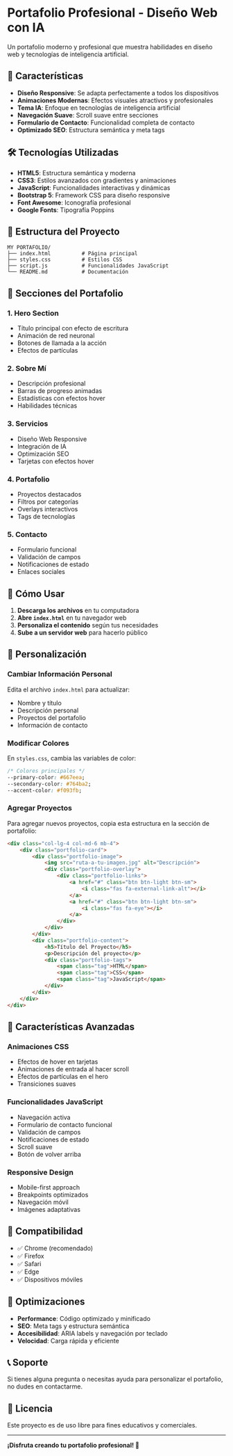 # Portafolio Profesional - Diseño Web con IA

Un portafolio moderno y profesional que muestra habilidades en diseño web y tecnologías de inteligencia artificial.

## 🚀 Características

- **Diseño Responsive**: Se adapta perfectamente a todos los dispositivos
- **Animaciones Modernas**: Efectos visuales atractivos y profesionales
- **Tema IA**: Enfoque en tecnologías de inteligencia artificial
- **Navegación Suave**: Scroll suave entre secciones
- **Formulario de Contacto**: Funcionalidad completa de contacto
- **Optimizado SEO**: Estructura semántica y meta tags

## 🛠️ Tecnologías Utilizadas

- **HTML5**: Estructura semántica y moderna
- **CSS3**: Estilos avanzados con gradientes y animaciones
- **JavaScript**: Funcionalidades interactivas y dinámicas
- **Bootstrap 5**: Framework CSS para diseño responsive
- **Font Awesome**: Iconografía profesional
- **Google Fonts**: Tipografía Poppins

## 📁 Estructura del Proyecto

```
MY PORTAFOLIO/
├── index.html          # Página principal
├── styles.css          # Estilos CSS
├── script.js           # Funcionalidades JavaScript
└── README.md           # Documentación
```

## 🎨 Secciones del Portafolio

### 1. **Hero Section**
- Título principal con efecto de escritura
- Animación de red neuronal
- Botones de llamada a la acción
- Efectos de partículas

### 2. **Sobre Mí**
- Descripción profesional
- Barras de progreso animadas
- Estadísticas con efectos hover
- Habilidades técnicas

### 3. **Servicios**
- Diseño Web Responsive
- Integración de IA
- Optimización SEO
- Tarjetas con efectos hover

### 4. **Portafolio**
- Proyectos destacados
- Filtros por categorías
- Overlays interactivos
- Tags de tecnologías

### 5. **Contacto**
- Formulario funcional
- Validación de campos
- Notificaciones de estado
- Enlaces sociales

## 🚀 Cómo Usar

1. **Descarga los archivos** en tu computadora
2. **Abre `index.html`** en tu navegador web
3. **Personaliza el contenido** según tus necesidades
4. **Sube a un servidor web** para hacerlo público

## 🎯 Personalización

### Cambiar Información Personal
Edita el archivo `index.html` para actualizar:
- Nombre y título
- Descripción personal
- Proyectos del portafolio
- Información de contacto

### Modificar Colores
En `styles.css`, cambia las variables de color:
```css
/* Colores principales */
--primary-color: #667eea;
--secondary-color: #764ba2;
--accent-color: #f093fb;
```

### Agregar Proyectos
Para agregar nuevos proyectos, copia esta estructura en la sección de portafolio:
```html
<div class="col-lg-4 col-md-6 mb-4">
    <div class="portfolio-card">
        <div class="portfolio-image">
            <img src="ruta-a-tu-imagen.jpg" alt="Descripción">
            <div class="portfolio-overlay">
                <div class="portfolio-links">
                    <a href="#" class="btn btn-light btn-sm">
                        <i class="fas fa-external-link-alt"></i>
                    </a>
                    <a href="#" class="btn btn-light btn-sm">
                        <i class="fas fa-eye"></i>
                    </a>
                </div>
            </div>
        </div>
        <div class="portfolio-content">
            <h5>Título del Proyecto</h5>
            <p>Descripción del proyecto</p>
            <div class="portfolio-tags">
                <span class="tag">HTML</span>
                <span class="tag">CSS</span>
                <span class="tag">JavaScript</span>
            </div>
        </div>
    </div>
</div>
```

## 🌟 Características Avanzadas

### Animaciones CSS
- Efectos de hover en tarjetas
- Animaciones de entrada al hacer scroll
- Efectos de partículas en el hero
- Transiciones suaves

### Funcionalidades JavaScript
- Navegación activa
- Formulario de contacto funcional
- Validación de campos
- Notificaciones de estado
- Scroll suave
- Botón de volver arriba

### Responsive Design
- Mobile-first approach
- Breakpoints optimizados
- Navegación móvil
- Imágenes adaptativas

## 📱 Compatibilidad

- ✅ Chrome (recomendado)
- ✅ Firefox
- ✅ Safari
- ✅ Edge
- ✅ Dispositivos móviles

## 🔧 Optimizaciones

- **Performance**: Código optimizado y minificado
- **SEO**: Meta tags y estructura semántica
- **Accesibilidad**: ARIA labels y navegación por teclado
- **Velocidad**: Carga rápida y eficiente

## 📞 Soporte

Si tienes alguna pregunta o necesitas ayuda para personalizar el portafolio, no dudes en contactarme.

## 📄 Licencia

Este proyecto es de uso libre para fines educativos y comerciales.

---

**¡Disfruta creando tu portafolio profesional! 🎉** 